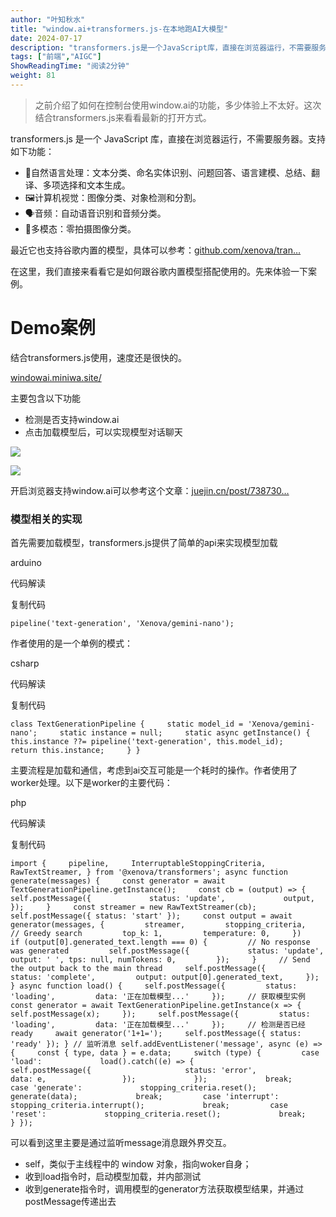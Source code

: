 ```yaml
---
author: "叶知秋水"
title: "window.ai+transformers.js-在本地跑AI大模型"
date: 2024-07-17
description: "transformers.js是一个JavaScript库，直接在浏览器运行，不需要服务器。支持如下功能：📝自然语言处理：文本分类、命名实体识别、问题回答、语言建模、总结、翻译、多项选择和文本"
tags: ["前端","AIGC"]
ShowReadingTime: "阅读2分钟"
weight: 81
---
```

> 之前介绍了如何在控制台使用window.ai的功能，多少体验上不太好。这次结合transformers.js来看看最新的打开方式。

transformers.js 是一个 JavaScript 库，直接在浏览器运行，不需要服务器。支持如下功能：

*   📝自然语言处理：文本分类、命名实体识别、问题回答、语言建模、总结、翻译、多项选择和文本生成。
*   🖼️计算机视觉：图像分类、对象检测和分割。
*   🗣️音频：自动语音识别和音频分类。
*   🐙多模态：零拍摄图像分类。

最近它也支持谷歌内置的模型，具体可以参考：[github.com/xenova/tran…](https://link.juejin.cn?target=https%3A%2F%2Fgithub.com%2Fxenova%2Ftransformers.js%2Ftree%2Fchrome-built-in-ai "https://github.com/xenova/transformers.js/tree/chrome-built-in-ai")

在这里，我们直接来看看它是如何跟谷歌内置模型搭配使用的。先来体验一下案例。

Demo案例
======

结合transformers.js使用，速度还是很快的。

[windowai.miniwa.site/](https://link.juejin.cn?target=https%3A%2F%2Fwindowai.miniwa.site%2F "https://windowai.miniwa.site/")

主要包含以下功能

*   检测是否支持window.ai
*   点击加载模型后，可以实现模型对话聊天

![](https://p3-xtjj-sign.byteimg.com/tos-cn-i-73owjymdk6/b8b6a5bf7614431989ccfb583197569b~tplv-73owjymdk6-jj-mark-v1:0:0:0:0:5o6Y6YeR5oqA5pyv56S-5Yy6IEAg5Y-255-l56eL5rC0:q75.awebp?rk3s=f64ab15b&x-expires=1727235693&x-signature=sqPjPrnrp2Uph%2FUWT3j3fAvF%2BeQ%3D)

![](https://p3-xtjj-sign.byteimg.com/tos-cn-i-73owjymdk6/388ba9c961a7431b8474e195dbff0be3~tplv-73owjymdk6-jj-mark-v1:0:0:0:0:5o6Y6YeR5oqA5pyv56S-5Yy6IEAg5Y-255-l56eL5rC0:q75.awebp?rk3s=f64ab15b&x-expires=1727235693&x-signature=pLP0kDor4JqsiiiS%2BsujGJveaVs%3D)

开启浏览器支持window.ai可以参考这个文章：[juejin.cn/post/738730…](https://juejin.cn/post/7387306673207050292#comment "https://juejin.cn/post/7387306673207050292#comment")

### 模型相关的实现

首先需要加载模型，transformers.js提供了简单的api来实现模型加载

arduino

 代码解读

复制代码

`pipeline('text-generation', 'Xenova/gemini-nano');`

作者使用的是一个单例的模式：

csharp

 代码解读

复制代码

`class TextGenerationPipeline {     static model_id = 'Xenova/gemini-nano';     static instance = null;     static async getInstance() {         this.instance ??= pipeline('text-generation', this.model_id);         return this.instance;     } }`

主要流程是加载和通信，考虑到ai交互可能是一个耗时的操作。作者使用了worker处理。以下是worker的主要代码：

php

 代码解读

复制代码

`import {     pipeline,     InterruptableStoppingCriteria,     RawTextStreamer, } from '@xenova/transformers'; async function generate(messages) {     const generator = await TextGenerationPipeline.getInstance();     const cb = (output) => {         self.postMessage({             status: 'update',             output,         });     }     const streamer = new RawTextStreamer(cb);     self.postMessage({ status: 'start' });     const output = await generator(messages, {         streamer,         stopping_criteria,         // Greedy search         top_k: 1,         temperature: 0,     })     if (output[0].generated_text.length === 0) {         // No response was generated         self.postMessage({             status: 'update',             output: ' ', tps: null, numTokens: 0,         });     }     // Send the output back to the main thread     self.postMessage({         status: 'complete',         output: output[0].generated_text,     }); } async function load() {     self.postMessage({         status: 'loading',         data: '正在加载模型...'     });     // 获取模型实例     const generator = await TextGenerationPipeline.getInstance(x => {         self.postMessage(x);     });     self.postMessage({         status: 'loading',         data: '正在加载模型...'     });     // 检测是否已经ready     await generator('1+1=');     self.postMessage({ status: 'ready' }); } // 监听消息 self.addEventListener('message', async (e) => {     const { type, data } = e.data;     switch (type) {         case 'load':             load().catch((e) => {                 self.postMessage({                     status: 'error',                     data: e,                 });             });             break;         case 'generate':             stopping_criteria.reset();             generate(data);             break;         case 'interrupt':             stopping_criteria.interrupt();             break;         case 'reset':             stopping_criteria.reset();             break;     } });`

可以看到这里主要是通过监听message消息跟外界交互。

*   self，类似于主线程中的 window 对象，指向woker自身；
*   收到load指令时，启动模型加载，并内部测试
*   收到generate指令时，调用模型的generator方法获取模型结果，并通过postMessage传递出去